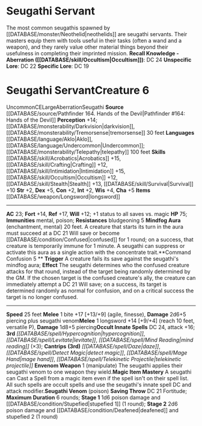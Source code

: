 ﻿---
ac: '23'
alignment: CE
charisma: '+5'
constitution: '+2'
creature_ability:
- Command Confusion
- Envenom Weapon
- Magic Item Mastery
- Mindfog Aura
- Seugathi Venom
creature_family: '[[DATABASE/monsterfamily/Seugathi|Seugathi]]'
dexterity: '+5'
fortitude: '+14'
hp: '75'
id: '1048'
immunity:
- '[[DATABASE/trait/Mental|mental]]'
- '[[DATABASE/trait/Poison|poison]]'
intelligence: '+2'
land_speed: '25'
language:
- '[[DATABASE/language/Aklo|Aklo]]'
- '[[DATABASE/language/Undercommon|Undercommon]] ; [[DATABASE/monsterability/Telepathy|telepathy]]
  100 feet'
level: '6'
max_speed: '25'
name: Seugathi Servant
perception: '+14'
rarity: Uncommon
reflex: '+17'
resistance:
- bludgeoning 5
sense:
- '[[DATABASE/monsterability/Darkvision|darkvision]]'
- '[[DATABASE/monsterability/Tremorsense|tremorsense]] 30 feet'
size: Large
skill:
- '[[DATABASE/skill/Acrobatics|Acrobatics]] +15'
- '[[DATABASE/skill/Crafting|Crafting]] +12'
- '[[DATABASE/skill/Intimidation|Intimidation]] +15'
- '[[DATABASE/skill/Occultism|Occultism]] +12'
- '[[DATABASE/skill/Stealth|Stealth]] +13'
- '[[DATABASE/skill/Survival|Survival]] +10'
source: '[[DATABASE/source/Pathfinder 164. Hands of the Devil|Pathfinder #164: Hands
  of the Devil]]'
speed:
- 25 feet
spell:
- '[[DATABASE/spell/Daze|Daze]]'
- '[[DATABASE/spell/Detect Magic|DetectMagic]]'
- '[[DATABASE/spell/Hypercognition|Hypercognition]]'
- '[[DATABASE/spell/Levitate|Levitate]]'
- '[[DATABASE/spell/Mage Hand|MageHand]]'
- '[[DATABASE/spell/Mind Reading|Mind Reading]]'
- '[[DATABASE/spell/Telekinetic Projectile|Telekinetic Projectile]]'
strength: '+2'
strength_req: '2'
strongest_save:
- Reflex
trait:
- '[[DATABASE/trait/Aberration|Aberration]]'
- '[[DATABASE/trait/Seugathi|Seugathi]]'
- '[[DATABASE/trait/Uncommon|Uncommon]]'
type: Creature
vision: Darkvision
weakest_save:
- Will
will: '+12'
wisdom: '+4'

---
# Seugathi Servant

The most common seugathis spawned by [[DATABASE/monster/Neothelid|neothelids]] are seugathi servants. Their masters equip them with tools useful in their tasks (often a wand and a weapon), and they rarely value other material things beyond their usefulness in completing their imprinted mission.
**Recall Knowledge - Aberration ([[DATABASE/skill/Occultism|Occultism]])**: DC 24
**Unspecific Lore**: DC 22
**Specific Lore**: DC 19

# Seugathi Servant<span class="item-type">Creature 6</span>

<span class="trait-uncommon item-trait">Uncommon</span><span class="trait-alignment item-trait">CE</span><span class="trait-size item-trait">Large</span><span class="item-trait">Aberration</span><span class="item-trait">Seugathi</span>
**Source** [[DATABASE/source/Pathfinder 164. Hands of the Devil|Pathfinder #164: Hands of the Devil]]
**Perception** +14; [[DATABASE/monsterability/Darkvision|darkvision]], [[DATABASE/monsterability/Tremorsense|tremorsense]] 30 feet
**Languages** [[DATABASE/language/Aklo|Aklo]], [[DATABASE/language/Undercommon|Undercommon]]; [[DATABASE/monsterability/Telepathy|telepathy]] 100 feet
**Skills** [[DATABASE/skill/Acrobatics|Acrobatics]] +15, [[DATABASE/skill/Crafting|Crafting]] +12, [[DATABASE/skill/Intimidation|Intimidation]] +15, [[DATABASE/skill/Occultism|Occultism]] +12, [[DATABASE/skill/Stealth|Stealth]] +13, [[DATABASE/skill/Survival|Survival]] +10
**Str** +2, **Dex** +5, **Con** +2, **Int** +2, **Wis** +4, **Cha** +5
**Items** [[DATABASE/weapon/Longsword|longsword]]

---
**AC** 23; **Fort** +14, **Ref** +17, **Will** +12; +1 status to all saves vs. magic
**HP** 75; **Immunities** mental, poison; **Resistances** bludgeoning 5
<span class="in-box-ability">**Mindfog Aura** (enchantment, mental) 20 feet. A creature that starts its turn in the aura must succeed at a DC 21 Will save or become [[DATABASE/condition/Confused|confused]] for 1 round; on a success, that creature is temporarily immune for 1 minute. A seugathi can suppress or activate this aura as a single action with the concentrate trait.</span><span class="in-box-ability">**Command Confusion <span class="action-icon">5</span> ** **Trigger** A creature fails its save against the seugathi's mindfog aura; **Effect** The seugathi determines who the confused creature attacks for that round, instead of the target being randomly determined by the GM. If the chosen target is the confused creature's ally, the creature can immediately attempt a DC 21 Will save; on a success, its target is determined randomly as normal for confusion, and on a critical success the target is no longer confused.</span>

---
**Speed** 25 feet
<span class="in-box-ability">**Melee** <span class="action-icon">1</span> bite +17 [+13/+9] (agile, finesse), **Damage** 2d6+5 piercing plus seugathi venom</span><span class="in-box-ability">**Melee** <span class="action-icon">1</span> longsword +14 [+9/+4] (reach 10 feet, versatile P), **Damage** 1d8+5 piercing</span>**Occult Innate Spells** DC 24, attack +16; **3rd** _[[DATABASE/spell/Hypercognition|hypercognition]]_, _[[DATABASE/spell/Levitate|levitate]]_, _[[DATABASE/spell/Mind Reading|mind reading]]_ (×3); **Cantrips** **(3rd)** _[[DATABASE/spell/Daze|daze]]_, _[[DATABASE/spell/Detect Magic|detect magic]]_, _[[DATABASE/spell/Mage Hand|mage hand]]_, _[[DATABASE/spell/Telekinetic Projectile|telekinetic projectile]]_
<span class="in-box-ability">**Envenom Weapon** <span class="action-icon">1</span> (manipulate) The seugathi applies their seugathi venom to one weapon they wield.</span><span class="in-box-ability">**Magic Item Mastery** A seugathi can Cast a Spell from a magic item even if the spell isn't on their spell list. All such spells are occult spells and use the seugathi's innate spell DC and attack modifier.</span><span class="in-box-ability">**Seugathi Venom** (poison) **Saving Throw** DC 21 Fortitude; **Maximum Duration** 6 rounds; **Stage 1** 1d6 poison damage and [[DATABASE/condition/Stupefied|stupefied 1]] (1 round); **Stage 2** 2d6 poison damage and [[DATABASE/condition/Deafened|deafened]] and stupefied 2 (1 round)</span>